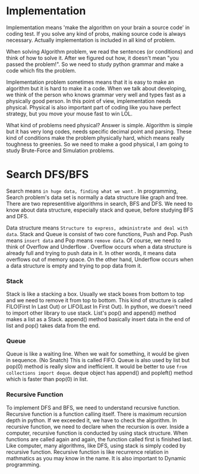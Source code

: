 # Implementation



  Implementation means 'make the algorithm on your brain a source code' in coding test. If you solve any  kind of probs, making source code is always necessary. Actually implementation is included in all kind of problem. 



  When solving Algorithm problem, we read the sentences (or conditions) and think of how to solve it. After we figured out how, it doesn't mean "you passed the problem!". So we need to study python grammar and make a code which fits the problem.



  Implementation problem sometimes means that it is easy to make an algorithm but it is hard to make it a code. When we talk about developing, we think of the person who knows grammar very well and types fast as a physically good person. In this point of view, implementation needs physical. Physical is also important part of coding like you have perfect strategy, but you move your mouse fast to win LOL. 



  What kind of problems need physical? Answer is simple. Algorithm is simple but it has very long codes, needs specific decimal point and parsing. These kind of conditions make  the problem physically hard, which means really toughness to greenies. So we need to make a good physical, I am going to study Brute-Force and Simulation problems.







# Search DFS/BFS



Search means `in huge data, finding what we want` . In programming, Search problem's data set is normally a data structure like graph and tree. There are two representitive algorithms in search, BFS and DFS. We need to know about data structure, especially stack and queue, before studying BFS and DFS. 



Data structure means `Structure to express, administrate and deal with data`. Stack and Queue is consist of two core functions, Push and Pop. Push means `insert data` and Pop means `remove data`. Of course, we need to think of Overflow and Underflow . Overflow occurs when a data structure is already full and trying to push data in it. In other words, it means data overflows out of memory space. On the other hand, Underflow occurs when a data structure is empty and trying to pop data from it. 



### Stack

 

Stack is like a stacking a box. Usually we stack boxes from bottom to top and we need to remove it from top to bottom. This kind of structure is called FILO(First In Last Out) or LIFO(Last In First Out). In python, we doesn't need to import other library to use stack. List's pop() and append() method makes a list as a Stack. append() method basically insert data in the end of list and pop() takes data from the end. 



### Queue 



Queue is like a waiting line. When we wait for something, it would be given in sequence. (No Snatch) This is called FIFO. Queue is also used by list but pop(0) method is really slow and inefficient. It would be better to use `from collections import deque`.  deque object has append() and popleft() method which is faster than pop(0) in list. 





### Recursive Function



To implement DFS and BFS, we need to understand recursive function. Recursive function is a function calling itself. There is maximum recursion depth in python. If we exceeded it, we have to check the algorithm. In recursive function, we need to declare when the recursion is over. Inside a computer, recursive function is conducted by using stack structure. When functions are called again and again, the function called first is finished last. Like computer, many algorithms, like DFS, using stack is simply coded by recursive function. Recursive function is like recurrence relation in mathmatics as you may know in the name. It is also important to Dynamic programming. 